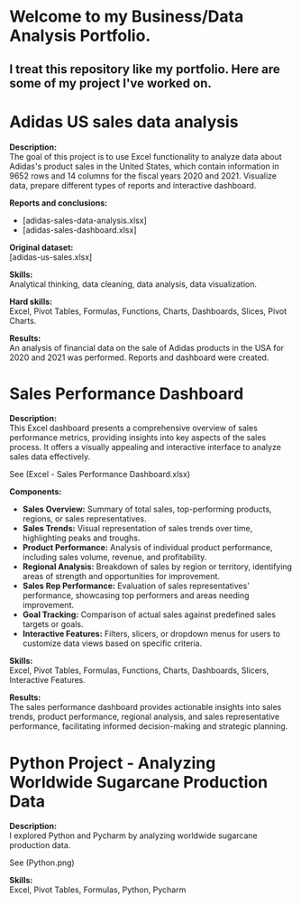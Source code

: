 # Welcome to my Business/Data Analysis Portfolio.
## I treat this repository like my portfolio. Here are some of my project I've worked on. 

# Adidas US sales data analysis

**Description:**  
The goal of this project is to use Excel functionality to analyze data about Adidas's product sales in the United States, which contain information in 9652 rows and 14 columns for the fiscal years 2020 and 2021. Visualize data, prepare different types of reports and interactive dashboard.

**Reports and conclusions:**  
- [adidas-sales-data-analysis.xlsx]
- [adidas-sales-dashboard.xlsx]

**Original dataset:**  
[adidas-us-sales.xlsx]

**Skills:**  
Analytical thinking, data cleaning, data analysis, data visualization.

**Hard skills:**  
Excel, Pivot Tables, Formulas, Functions, Charts, Dashboards, Slices, Pivot Charts.

**Results:**  
An analysis of financial data on the sale of Adidas products in the USA for 2020 and 2021 was performed. Reports and dashboard were created.


# Sales Performance Dashboard

**Description:**  
This Excel dashboard presents a comprehensive overview of sales performance metrics, providing insights into key aspects of the sales process. It offers a visually appealing and interactive interface to analyze sales data effectively.

See (Excel - Sales Performance Dashboard.xlsx)

**Components:**  
- **Sales Overview:** Summary of total sales, top-performing products, regions, or sales representatives.
- **Sales Trends:** Visual representation of sales trends over time, highlighting peaks and troughs.
- **Product Performance:** Analysis of individual product performance, including sales volume, revenue, and profitability.
- **Regional Analysis:** Breakdown of sales by region or territory, identifying areas of strength and opportunities for improvement.
- **Sales Rep Performance:** Evaluation of sales representatives' performance, showcasing top performers and areas needing improvement.
- **Goal Tracking:** Comparison of actual sales against predefined sales targets or goals.
- **Interactive Features:** Filters, slicers, or dropdown menus for users to customize data views based on specific criteria.

**Skills:**  
Excel, Pivot Tables, Formulas, Functions, Charts, Dashboards, Slicers, Interactive Features. 

**Results:**  
The sales performance dashboard provides actionable insights into sales trends, product performance, regional analysis, and sales representative performance, facilitating informed decision-making and strategic planning.

# Python Project - Analyzing Worldwide Sugarcane Production Data

**Description:**  
I explored Python and Pycharm by analyzing worldwide sugarcane production data. 

See (Python.png)

**Skills:**  
Excel, Pivot Tables, Formulas, Python, Pycharm
